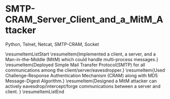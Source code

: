 # SMTP-CRAM_Server_Client_and_a_MitM_Attacker
 Python, Telnet, Netcat, SMTP-CRAM, Socket

\resumeItemListStart
            \resumeItem{Implemented a client, a server, and a Man-in-the-Middle (MitM) which could handle multi-process messages.}
            \resumeItem{Deployed Simple Mail Transfer Protocol(SMTP) for all communications among the client/server/eavesdropper.}
            \resumeItem{Used Challenge-Response Authentication Mechanism (CRAM) along with MD5 Message-Digest Algorithm.}
            \resumeItem{Designed a MitM attacker can actively eavesdrop/intercept/forge communications between a server and client. }
          \resumeItemListEnd
